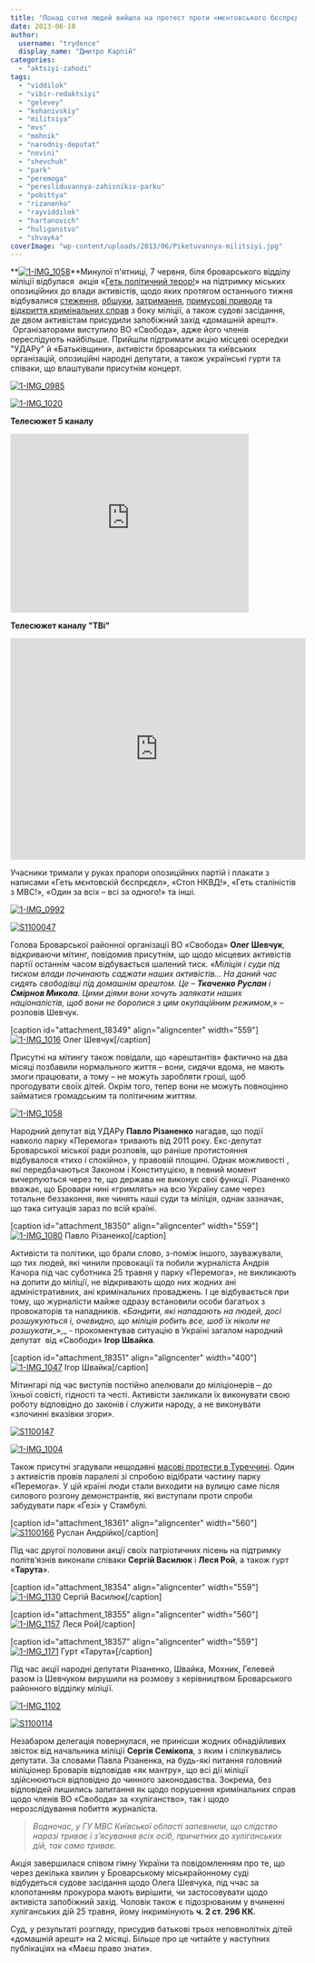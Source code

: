 ```yaml
---
title: "Понад сотня людей вийшла на протест проти «мєнтовського бєспрєдєла» у Броварах - ФОТО"
date: 2013-06-10
author: 
  username: "trydence"
  display_name: "Дмитро Карпій"
categories: 
  - "aktsiyi-zahodi"
tags: 
  - "viddilok"
  - "vibir-redaktsiyi"
  - "gelevey"
  - "kohanivskiy"
  - "militsiya"
  - "mvs"
  - "mohnik"
  - "narodniy-deputat"
  - "novini"
  - "shevchuk"
  - "park"
  - "peremoga"
  - "peresliduvannya-zahisnikiv-parku"
  - "pobittya"
  - "rizanenko"
  - "rayviddilok"
  - "hartanovich"
  - "huliganstvo"
  - "shvayka"
coverImage: "wp-content/uploads/2013/06/Piketuvannya-militsiyi.jpg"
---
```


**[![1-IMG_1058](https://mpz.brovary.org/wp-content/uploads/2013/06/1-IMG_1058.jpg)](https://mpz.brovary.org/wp-content/uploads/2013/06/1-IMG_1058.jpg)**Минулої п'ятниці, 7 червня, біля броварського відділу міліції відбулася  акція «[Геть політичний терор!](https://mpz.brovary.org/zavtra-u-brovarah-vimagatimut-pripiniti-politichniy-teror/)» на підтримку міських опозиційних до влади активістів, щодо яких протягом останнього тижня відбувалися [стеження](https://mpz.brovary.org/vo-svoboda-zayavila-shho-u-brovarah-za-yihnimi-aktivistami-stezhat-stolichni-pravoohorontsi/), [обшуки](https://mpz.brovary.org/zavtra-u-brovarah-vimagatimut-pripiniti-politichniy-teror/), [затримання](https://mpz.brovary.org/krivavi-sutichki-vidbulis-u-brovarah-mizh-meshkantsyami-ta-zabudovnikami-tsentralnogo-parku/), [примусові приводи](https://mpz.brovary.org/deputat-simutin-obitsyaye-prityagti-militsioneriv-do-vidpovidalnosti-za-svoye-nezakonne-zatrimannya-sogodni/) та [відкриття кримінальних справ](https://mpz.brovary.org/militsiya-zvinuvachuye-zahisnikiv-parku-peremoga-u-kriminali/) з боку міліції, а також судові засідання, де двом активістам присудили запобіжний захід «домашній арешт».  Організаторами виступило ВО «Свобода», адже його членів переслідують найбільше. Прийшли підтримати акцію місцеві осередки "УДАРу" й «Батьківщини», активісти броварських та київських організацій, опозиційні народні депутати, а також українські гурти та співаки, що влаштували присутнім концерт.

[![1-IMG_0985](https://mpz.brovary.org/wp-content/uploads/2013/06/1-IMG_0985.jpg)](https://mpz.brovary.org/wp-content/uploads/2013/06/1-IMG_0985.jpg)

[![1-IMG_1020](https://mpz.brovary.org/wp-content/uploads/2013/06/1-IMG_1020.jpg)](https://mpz.brovary.org/wp-content/uploads/2013/06/1-IMG_1020.jpg)

**Телесюжет 5 каналу**

<iframe src="https://www.youtube.com/embed/C6KOL2XV7TA" height="315" width="420" allowfullscreen frameborder="0"></iframe>

**Телесюжет каналу "ТВі"**

<iframe src="https://tvi.ua/embed.php?video=19719" height="390" width="520" frameborder="0"></iframe>

Учасники тримали у руках прапори опозиційних партій і плакати з написами «Геть мєнтовскій бєспрєдєл», «Стоп НКВД!», «Геть сталіністів з МВС!», «Один за всіх – всі за одного!» та інші.

[![1-IMG_0992](https://mpz.brovary.org/wp-content/uploads/2013/06/1-IMG_0992.jpg)](https://mpz.brovary.org/wp-content/uploads/2013/06/1-IMG_0992.jpg)

[![S1100047](https://mpz.brovary.org/wp-content/uploads/2013/06/S1100047.jpg)](https://mpz.brovary.org/wp-content/uploads/2013/06/S1100047.jpg)

Голова Броварської районної організації ВО «Свобода» **Олег Шевчук**, відкриваючи мітинг, повідомив присутнім, що щодо місцевих активістів партії останнім часом відбувається шалений тиск. «_Міліція і суди під тиском влади починають саджати наших активістів… На даний час сидять свободівці під домашнім арештом. Це – **Ткаченко Руслан** і **Смірнов Микола**. Цими діями вони хочуть залякати наших націоналістів, щоб вони не боролися з цим окупаційним режимом_,» – розповів Шевчук.

\[caption id="attachment\_18349" align="aligncenter" width="559"\][![1-IMG_1016](https://mpz.brovary.org/wp-content/uploads/2013/06/1-IMG_1016.jpg)](https://mpz.brovary.org/wp-content/uploads/2013/06/1-IMG_1016.jpg) Олег Шевчук\[/caption\]

Присутні на мітингу також повідали, що «арештантів» фактично на два місяці позбавили нормального життя – вони, сидячи вдома, не мають змоги працювати, а тому – не можуть заробляти гроші, щоб прогодувати своїх дітей. Окрім того, тепер вони не можуть повноцінно займатися громадським та політичним життям.

[![1-IMG_1058](https://mpz.brovary.org/wp-content/uploads/2013/06/1-IMG_1058.jpg)](https://mpz.brovary.org/wp-content/uploads/2013/06/1-IMG_1058.jpg)

Народний депутат від УДАРу **Павло Різаненко** нагадав, що події навколо парку «Перемога» тривають від 2011 року. Екс-депутат Броварської міської ради розповів, що раніше протистояння відбувалося «тихо і спокійно», у правовій площині. Однак можливості , які передбачаються Законом і Конституцією, в певний момент вичерпуються через те, що держава не виконує свої функції. Різаненко вважає, що Бровари нині «гримлять» на всю Україну саме через тотальне беззаконня, яке чинять наші суди та міліція, однак зазначає, що така ситуація зараз по всій країні.

\[caption id="attachment\_18350" align="aligncenter" width="559"\][![1-IMG_1080](https://mpz.brovary.org/wp-content/uploads/2013/06/1-IMG_1080.jpg)](https://mpz.brovary.org/wp-content/uploads/2013/06/1-IMG_1080.jpg) Павло Різаненко\[/caption\]

Активісти та політики, що брали слово, з-поміж іншого, зауважували, що тих людей, які чинили провокації та побили журналіста Андрія Качора під час суботника 25 травня у парку «Перемога», не викликають на допити до міліції, не відкривають щодо них жодних ані адміністративних, ані кримінальних проваджень. І це відбувається при тому, що журналісти майже одразу встановили особи багатьох з провокаторів та нападників. «_Бандити, які нападають на людей, досі розшукуються і, очевидно, що міліція робить все, шоб їх ніколи не розшукати__»,_ \- прокоментував ситуацію в Україні загалом народний депутат  від «Свободи» **Ігор Швайка**.

\[caption id="attachment\_18351" align="aligncenter" width="400"\][![1-IMG_1047](https://mpz.brovary.org/wp-content/uploads/2013/06/1-IMG_1047.jpg)](https://mpz.brovary.org/wp-content/uploads/2013/06/1-IMG_1047.jpg) Ігор Швайка\[/caption\]

Мітингарі під час виступів постійно апелювали до міліціонерів – до їхньої совісті, гідності та честі. Активісти закликали їх виконувати свою роботу відповідно до законів і служити народу, а не виконувати «злочинні вказівки згори».

[![S1100147](https://mpz.brovary.org/wp-content/uploads/2013/06/S1100147.jpg)](https://mpz.brovary.org/wp-content/uploads/2013/06/S1100147.jpg)

[![1-IMG_1004](https://mpz.brovary.org/wp-content/uploads/2013/06/1-IMG_1004.jpg)](https://mpz.brovary.org/wp-content/uploads/2013/06/1-IMG_1004.jpg)

Також присутні згадували нещодавні [масові протести в Туреччині](http://uk.wikipedia.org/wiki/%D0%9F%D1%80%D0%BE%D1%82%D0%B5%D1%81%D1%82%D0%B8_%D0%B2_%D0%A2%D1%83%D1%80%D0%B5%D1%87%D1%87%D0%B8%D0%BD%D1%96_%282013%29). Один з активістів провів паралелі зі спробою відібрати частину парку «Перемога». У цій країні люди стали виходити на вулицю саме після силового розгону демонстрантів, які виступали проти спроби забудувати парк «Ґезі» у Стамбулі.

\[caption id="attachment\_18361" align="aligncenter" width="560"\][![S1100166](https://mpz.brovary.org/wp-content/uploads/2013/06/S1100166.jpg)](https://mpz.brovary.org/wp-content/uploads/2013/06/S1100166.jpg) Руслан Андрійко\[/caption\]

Під час другої половини акції своїх патріотичних пісень на підтримку політв’язнів виконали співаки **Сергій Василюк** і **Леся Рой**, а також гурт «**Тарута**».

\[caption id="attachment\_18354" align="aligncenter" width="559"\][![1-IMG_1130](https://mpz.brovary.org/wp-content/uploads/2013/06/1-IMG_1130.jpg)](https://mpz.brovary.org/wp-content/uploads/2013/06/1-IMG_1130.jpg) Сергій Василюк\[/caption\]

\[caption id="attachment\_18355" align="aligncenter" width="560"\][![1-IMG_1157](https://mpz.brovary.org/wp-content/uploads/2013/06/1-IMG_1157.jpg)](https://mpz.brovary.org/wp-content/uploads/2013/06/1-IMG_1157.jpg) Леся Рой\[/caption\]

\[caption id="attachment\_18357" align="aligncenter" width="559"\][![1-IMG_1171](https://mpz.brovary.org/wp-content/uploads/2013/06/1-IMG_1171.jpg)](https://mpz.brovary.org/wp-content/uploads/2013/06/1-IMG_1171.jpg) Гурт «Тарута»\[/caption\]

Під час акції народні депутати Різаненко, Швайка, Мохник, Гелевей разом із Шевчуком вирушили на розмову з керівництвом Броварського районного відділку міліції.

[![1-IMG_1102](https://mpz.brovary.org/wp-content/uploads/2013/06/1-IMG_1102.jpg)](https://mpz.brovary.org/wp-content/uploads/2013/06/1-IMG_1102.jpg)

[![S1100114](https://mpz.brovary.org/wp-content/uploads/2013/06/S1100114.jpg)](https://mpz.brovary.org/wp-content/uploads/2013/06/S1100114.jpg)

Незабаром делегація повернулася, не принісши жодних обнадійливих звісток від начальника міліції **Сергія Семікопа**, з яким і спілкувались депутати. За словами Павла Різаненка, на будь-які питання головний міліціонер Броварів відповідав «як мантру», що всі дії міліції здійснюються відповідно до чинного законодавства. Зокрема, без відповідей лишились запитання як щодо порушення кримінальних справ щодо членів ВО «Свобода» за «хуліганство», так і щодо нерозслідування побиття журналіста.

> _Водночас, у ГУ МВС Київської області запевнили, що слідство наразі триває і з’ясування всіх осіб, причетних до хуліганських дій, так само триває._

Акція завершилася співом гімну України та повідомленням про те, що через декілька хвилин у Броварському міськрайонному суді відбудеться судове засідання щодо Олега Шевчука, під ччас за клопотанням прокурора мають вирішити, чи застосовувати щодо активіста запобіжний захід. Чоловік також є підозрюваним у вчиненні хуліганських дій 25 травня, йому інкримінують **ч. 2 ст. 296 КК**.

Суд, у результаті розгляду, присудив батькові трьох неповнолітніх дітей «домашній арешт» на 2 місяці. Більше про це читайте у наступних публікаціях на «Маєш право знати».
